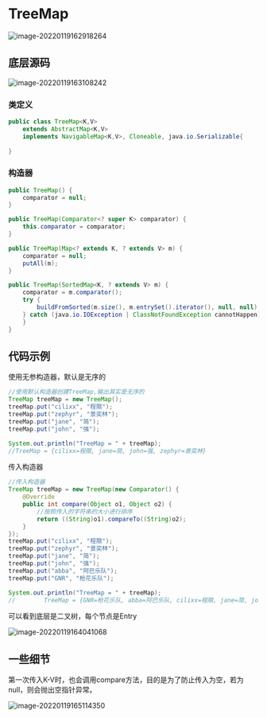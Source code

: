 # TreeMap

![image-20220119162918264](https://s2.loli.net/2022/01/19/QRqD251BFt9JGrO.png)

## 底层源码

![image-20220119163108242](https://s2.loli.net/2022/01/19/eFipXvsMC78jIDO.png)

### 类定义

```java
public class TreeMap<K,V>
    extends AbstractMap<K,V>
    implements NavigableMap<K,V>, Cloneable, java.io.Serializable{
    
}
```

### 构造器

```java
public TreeMap() {
    comparator = null;
}
```

```java
public TreeMap(Comparator<? super K> comparator) {
    this.comparator = comparator;
}
```

```java
public TreeMap(Map<? extends K, ? extends V> m) {
    comparator = null;
    putAll(m);
}
```

```java
public TreeMap(SortedMap<K, ? extends V> m) {
    comparator = m.comparator();
    try {
        buildFromSorted(m.size(), m.entrySet().iterator(), null, null);
    } catch (java.io.IOException | ClassNotFoundException cannotHappen) {
    }
}
```

## 代码示例

使用无参构造器，默认是无序的

```java
//使用默认构造器创建TreeMap,输出其实是无序的
TreeMap treeMap = new TreeMap();
treeMap.put("cilixx", "程隰");
treeMap.put("zephyr", "景奕林");
treeMap.put("jane", "简");
treeMap.put("john", "强");

System.out.println("TreeMap = " + treeMap);
//TreeMap = {cilixx=程隰, jane=简, john=强, zephyr=景奕林}
```

传入构造器

```java
//传入构造器
TreeMap treeMap = new TreeMap(new Comparator() {
    @Override
    public int compare(Object o1, Object o2) {
        //按照传入的字符串的大小进行排序
        return ((String)o1).compareTo((String)o2);
    }
});
treeMap.put("cilixx", "程隰");
treeMap.put("zephyr", "景奕林");
treeMap.put("jane", "简");
treeMap.put("john", "强");
treeMap.put("abba", "阿巴乐队");
treeMap.put("GNR", "枪花乐队");

System.out.println("TreeMap = " + treeMap);
//        TreeMap = {GNR=枪花乐队, abba=阿巴乐队, cilixx=程隰, jane=简, john=强, zephyr=景奕林}
```

可以看到底层是二叉树，每个节点是Entry

![image-20220119164041068](https://s2.loli.net/2022/01/19/KhNgaOI4qjew6kc.png)

## 一些细节

第一次传入K-V时，也会调用compare方法，目的是为了防止传入为空，若为null，则会抛出空指针异常。

![image-20220119165114350](https://s2.loli.net/2022/01/19/qVpez5hQBEZUOdM.png)